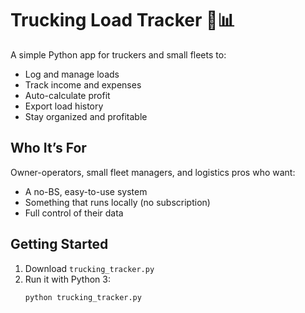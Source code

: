 # Trucking Load Tracker 🚛📊

A simple Python app for truckers and small fleets to:

- Log and manage loads
- Track income and expenses
- Auto-calculate profit
- Export load history
- Stay organized and profitable

## Who It’s For

Owner-operators, small fleet managers, and logistics pros who want:

- A no-BS, easy-to-use system
- Something that runs locally (no subscription)
- Full control of their data

## Getting Started

1. Download `trucking_tracker.py`
2. Run it with Python 3:  
   ```bash
   python trucking_tracker.py
